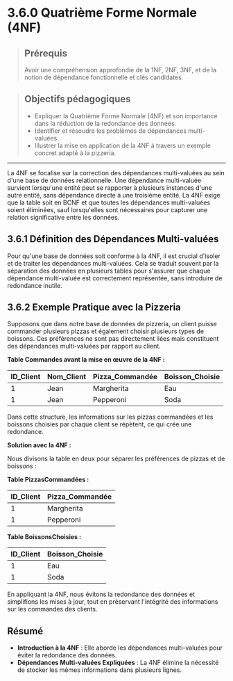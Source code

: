 # 3.6.0 Quatrième Forme Normale (4NF)

<blockquote>
    <h2>Prérequis</h2>
    <p>Avoir une compréhension approfondie de la 1NF, 2NF, 3NF, et de la notion de dépendance fonctionnelle et clés candidates.</p>
</blockquote>

<blockquote>
    <h2>Objectifs pédagogiques</h2>
    <ul>
        <li>Expliquer la Quatrième Forme Normale (4NF) et son importance dans la réduction de la redondance des données.</li>
        <li>Identifier et résoudre les problèmes de dépendances multi-valuées.</li>
        <li>Illustrer la mise en application de la 4NF à travers un exemple concret adapté à la pizzeria.</li>
    </ul>
</blockquote>

---

La 4NF se focalise sur la correction des dépendances multi-valuées au sein d'une base de données relationnelle. Une dépendance multi-valuée survient lorsqu'une entité peut se rapporter à plusieurs instances d'une autre entité, sans dépendance directe à une troisième entité. La 4NF exige que la table soit en BCNF et que toutes les dépendances multi-valuées soient éliminées, sauf lorsqu'elles sont nécessaires pour capturer une relation significative entre les données.

## 3.6.1 Définition des Dépendances Multi-valuées

Pour qu'une base de données soit conforme à la 4NF, il est crucial d'isoler et de traiter les dépendances multi-valuées. Cela se traduit souvent par la séparation des données en plusieurs tables pour s'assurer que chaque dépendance multi-valuée est correctement représentée, sans introduire de redondance inutile.

## 3.6.2 Exemple Pratique avec la Pizzeria

Supposons que dans notre base de données de pizzeria, un client puisse commander plusieurs pizzas et également choisir plusieurs types de boissons. Ces préférences ne sont pas directement liées mais constituent des dépendances multi-valuées par rapport au client.

**Table Commandes avant la mise en œuvre de la 4NF :**

| ID_Client | Nom_Client | Pizza_Commandée | Boisson_Choisie |
|-----------|------------|-----------------|-----------------|
| 1         | Jean       | Margherita      | Eau             |
| 1         | Jean       | Pepperoni       | Soda            |

Dans cette structure, les informations sur les pizzas commandées et les boissons choisies par chaque client se répètent, ce qui crée une redondance.

**Solution avec la 4NF :**

Nous divisons la table en deux pour séparer les préférences de pizzas et de boissons :

**Table PizzasCommandées :**

| ID_Client | Pizza_Commandée |
|-----------|-----------------|
| 1         | Margherita      |
| 1         | Pepperoni       |

**Table BoissonsChoisies :**

| ID_Client | Boisson_Choisie |
|-----------|-----------------|
| 1         | Eau             |
| 1         | Soda            |

En appliquant la 4NF, nous évitons la redondance des données et simplifions les mises à jour, tout en préservant l'intégrité des informations sur les commandes des clients.

## Résumé

- **Introduction à la 4NF** : Elle aborde les dépendances multi-valuées pour éviter la redondance des données.
- **Dépendances Multi-valuées Expliquées** : La 4NF élimine la nécessité de stocker les mêmes informations dans plusieurs lignes.
